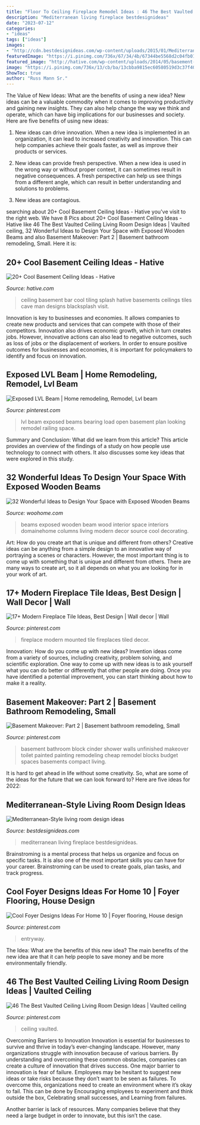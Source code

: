 ```yaml
---
title: "Floor To Ceiling Fireplace Remodel Ideas : 46 The Best Vaulted Ceiling Living Room Design Ideas"
description: "Mediterranean living fireplace bestdesignideas"
date: "2023-07-12"
categories:
- "ideas"
tags: ["ideas"]
images:
- "http://cdn.bestdesignideas.com/wp-content/uploads/2015/01/Mediterranean-Style-living-room-design-fireplace-909x1226.jpg"
featuredImage: "https://i.pinimg.com/736x/67/34/4b/67344be5568d2c04fb01e04fbe1306a2--basement-makeover-basement-ideas.jpg"
featured_image: "http://hative.com/wp-content/uploads/2014/05/basement-ceiling-ideas/12-black-splash-tiling-as-ceiling.jpg"
image: "https://i.pinimg.com/736x/13/cb/ba/13cbba9815ec60580519d3c37f406767.jpg"
ShowToc: true
author: "Russ Mann Sr."
---
```



The Value of New Ideas: What are the benefits of using a new idea?
New ideas can be a valuable commodity when it comes to improving productivity and gaining new insights. They can also help change the way we think and operate, which can have big implications for our businesses and society. Here are five benefits of using new ideas:
1. New ideas can drive innovation. When a new idea is implemented in an organization, it can lead to increased creativity and innovation. This can help companies achieve their goals faster, as well as improve their products or services.

2. New ideas can provide fresh perspective. When a new idea is used in the wrong way or without proper context, it can sometimes result in negative consequences. A fresh perspective can help us see things from a different angle, which can result in better understanding and solutions to problems.

3. New ideas are contagious.

	

		
searching about 20+ Cool Basement Ceiling Ideas - Hative you've visit to the right web. We have 8 Pics about 20+ Cool Basement Ceiling Ideas - Hative like 46 The Best Vaulted Ceiling Living Room Design Ideas | Vaulted ceiling, 32 Wonderful Ideas to Design Your Space with Exposed Wooden Beams and also Basement Makeover: Part 2 | Basement bathroom remodeling, Small. Here it is:
		
    
## 20+ Cool Basement Ceiling Ideas - Hative

<img loading=lazy src="http://hative.com/wp-content/uploads/2014/05/basement-ceiling-ideas/12-black-splash-tiling-as-ceiling.jpg" onerror="this.onerror=null;this.src='https://tse2.mm.bing.net/th?id=OIP.YG5JfZZzDcxuNy4W0UOshwHaLH&amp;pid=15.1';" alt="20+ Cool Basement Ceiling Ideas - Hative">

_Source: hative.com_

>ceiling basement bar cool tiling splash hative basements ceilings tiles cave man designs blacksplash visit. 

	

Innovation is key to businesses and economies. It allows companies to create new products and services that can compete with those of their competitors. Innovation also drives economic growth, which in turn creates jobs. However, innovative actions can also lead to negative outcomes, such as loss of jobs or the displacement of workers. In order to ensure positive outcomes for businesses and economies, it is important for policymakers to identify and focus on innovation.

    
## Exposed LVL Beam | Home Remodeling, Remodel, Lvl Beam

<img loading=lazy src="https://i.pinimg.com/736x/b3/40/7a/b3407ad4e0481b84f5252e81fef61694.jpg" onerror="this.onerror=null;this.src='https://tse1.mm.bing.net/th?id=OIP.0v3TI2gndotTyAx_K1cIBQHaKj&amp;pid=15.1';" alt="Exposed LVL Beam | Home remodeling, Remodel, Lvl beam">

_Source: pinterest.com_

>lvl beam exposed beams bearing load open basement plan looking remodel railing space. 

	

Summary and Conclusion: What did we learn from this article?
This article provides an overview of the findings of a study on how people use technology to connect with others. It also discusses some key ideas that were explored in this study.

    
## 32 Wonderful Ideas To Design Your Space With Exposed Wooden Beams

<img loading=lazy src="http://www.woohome.com/wp-content/uploads/2016/01/exposed-wooden-beams-columns_27.jpg" onerror="this.onerror=null;this.src='https://tse1.mm.bing.net/th?id=OIP.dUbl1c-rXCPfd3KdMO8MlwHaLF&amp;pid=15.1';" alt="32 Wonderful Ideas to Design Your Space with Exposed Wooden Beams">

_Source: woohome.com_

>beams exposed wooden beam wood interior space interiors domainehome columns living modern decor source cool decorating. 

	

Art: How do you create art that is unique and different from others?
Creative ideas can be anything from a simple design to an innovative way of portraying a scenes or characters. However, the most important thing is to come up with something that is unique and different from others. There are many ways to create art, so it all depends on what you are looking for in your work of art.

    
## 17+ Modern Fireplace Tile Ideas, Best Design | Wall Decor | Wall

<img loading=lazy src="https://i.pinimg.com/736x/4c/d4/e0/4cd4e09709cbef097b74524a9c2b64e6--wall-fireplaces-modern-fireplaces.jpg?b=t" onerror="this.onerror=null;this.src='https://tse1.mm.bing.net/th?id=OIP.PGUyWegsxigNpWZ8c0RJLAHaLH&amp;pid=15.1';" alt="17+ Modern Fireplace Tile Ideas, Best Design | Wall decor | Wall">

_Source: pinterest.com_

>fireplace modern mounted tile fireplaces tiled decor. 

	

Innovation: How do you come up with new ideas?
Invention ideas come from a variety of sources, including creativity, problem solving, and scientific exploration. One way to come up with new ideas is to ask yourself what you can do better or differently that other people are doing. Once you have identified a potential improvement, you can start thinking about how to make it a reality.

    
## Basement Makeover: Part 2 | Basement Bathroom Remodeling, Small

<img loading=lazy src="https://i.pinimg.com/736x/67/34/4b/67344be5568d2c04fb01e04fbe1306a2--basement-makeover-basement-ideas.jpg" onerror="this.onerror=null;this.src='https://tse3.mm.bing.net/th?id=OIP._knY6G-xq5W3htEyMCgZGAHaLE&amp;pid=15.1';" alt="Basement Makeover: Part 2 | Basement bathroom remodeling, Small">

_Source: pinterest.com_

>basement bathroom block cinder shower walls unfinished makeover toilet painted painting remodeling cheap remodel blocks budget spaces basements compact living. 

	

It is hard to get ahead in life without some creativity. So, what are some of the ideas for the future that we can look forward to? Here are five ideas for 2022: 

    
## Mediterranean-Style Living Room Design Ideas

<img loading=lazy src="http://cdn.bestdesignideas.com/wp-content/uploads/2015/01/Mediterranean-Style-living-room-design-fireplace-909x1226.jpg" onerror="this.onerror=null;this.src='https://tse2.mm.bing.net/th?id=OIP.QJgUT1DlEnnq_YOoyawB9wHaJ-&amp;pid=15.1';" alt="Mediterranean-Style living room design ideas">

_Source: bestdesignideas.com_

>mediterranean living fireplace bestdesignideas. 

	

Brainstroming is a mental process that helps us organize and focus on specific tasks. It is also one of the most important skills you can have for your career. Brainstroming can be used to create goals, plan tasks, and track progress.

    
## Cool Foyer Designs Ideas For Home 10 | Foyer Flooring, House Design

<img loading=lazy src="https://i.pinimg.com/736x/30/18/f5/3018f5cc89f17f477b8533221bf53a82.jpg" onerror="this.onerror=null;this.src='https://tse3.mm.bing.net/th?id=OIP.2B_vjt-Zhx2CflbcpVicEgHaKU&amp;pid=15.1';" alt="Cool Foyer Designs Ideas For Home 10 | Foyer flooring, House design">

_Source: pinterest.com_

>entryway. 

	

The Idea: What are the benefits of this new idea?
The main benefits of the new idea are that it can help people to save money and be more environmentally friendly.

    
## 46 The Best Vaulted Ceiling Living Room Design Ideas | Vaulted Ceiling

<img loading=lazy src="https://i.pinimg.com/736x/13/cb/ba/13cbba9815ec60580519d3c37f406767.jpg" onerror="this.onerror=null;this.src='https://tse2.mm.bing.net/th?id=OIP.XSXz-Hbhpm4R68OCgA-84AHaHa&amp;pid=15.1';" alt="46 The Best Vaulted Ceiling Living Room Design Ideas | Vaulted ceiling">

_Source: pinterest.com_

>ceiling vaulted. 

	

Overcoming Barriers to Innovation
Innovation is essential for businesses to survive and thrive in today’s ever-changing landscape. However, many organizations struggle with innovation because of various barriers. By understanding and overcoming these common obstacles, companies can create a culture of innovation that drives success.
One major barrier to innovation is fear of failure. Employees may be hesitant to suggest new ideas or take risks because they don’t want to be seen as failures. To overcome this, organizations need to create an environment where it’s okay to fail. This can be done by Encouraging employees to experiment and think outside the box, Celebrating small successes, and Learning from failures.

Another barrier is lack of resources. Many companies believe that they need a large budget in order to innovate, but this isn’t the case.

